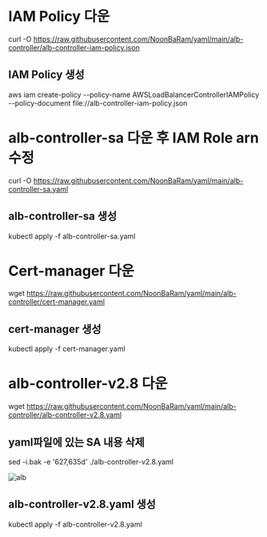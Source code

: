 # IAM Policy 다운

curl -O https://raw.githubusercontent.com/NoonBaRam/yaml/main/alb-controller/alb-controller-iam-policy.json





## IAM Policy 생성

aws iam create-policy --policy-name AWSLoadBalancerControllerIAMPolicy --policy-document file://alb-controller-iam-policy.json





# alb-controller-sa 다운 후 IAM Role arn 수정

curl -O https://raw.githubusercontent.com/NoonBaRam/yaml/main/alb-controller-sa.yaml

## alb-controller-sa 생성 

kubectl apply -f alb-controller-sa.yaml





# Cert-manager 다운

wget https://raw.githubusercontent.com/NoonBaRam/yaml/main/alb-controller/cert-manager.yaml

## cert-manager 생성

kubectl apply -f cert-manager.yaml





# alb-controller-v2.8 다운

wget https://raw.githubusercontent.com/NoonBaRam/yaml/main/alb-controller/alb-controller-v2.8.yaml

## yaml파일에 있는 SA 내용 삭제

sed -i.bak -e '627,635d' ./alb-controller-v2.8.yaml

![alb](https://github.com/NoonBaRam/yaml/assets/132915445/2792d3d6-005d-480c-94f7-0dbbb539313d)

## alb-controller-v2.8.yaml 생성

kubectl apply -f alb-controller-v2.8.yaml

